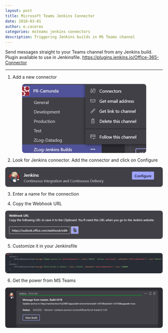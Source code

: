 ```yaml
---
layout: post
title: Microsoft Teams Jenkins Connector
date: 2018-03-01
author: e.caceres
categories: msteams jenkins connectors
description: Triggering Jenkins builds in MS Teams channel
---
```


Send messages straight to your Teams channel from any Jenkins build. Plugin available to use in Jenkinsfile.
https://plugins.jenkins.io/Office-365-Connector

* * *

1. Add a new connector
<img src="/assets/images/post-images/msteams-jenkins-connector1.JPG"  style="display: block; border-radius:8px; margin: 0 auto" />

2. Look for Jenkins connector. Add the connector and click on Configure
<img src="/assets/images/post-images/msteams-jenkins-connector2.JPG"  style="display: block; border-radius:8px; margin: 0 auto" />

3. Enter a name for the connection

4. Copy the Webhook URL
<img src="/assets/images/post-images/msteams-jenkins-connector3.JPG"  style="display: block; border-radius:8px; margin: 0 auto" />

5. Customize it in your Jenkinsfile
<img src="/assets/images/post-images/msteams-jenkins-connector4.JPG"  style="display: block; border-radius:8px; margin: 0 auto" />

6. Get the power from MS Teams
<img src="/assets/images/post-images/msteams-jenkins-connector5.JPG"  style="display: block; border-radius:8px; margin: 0 auto" />
